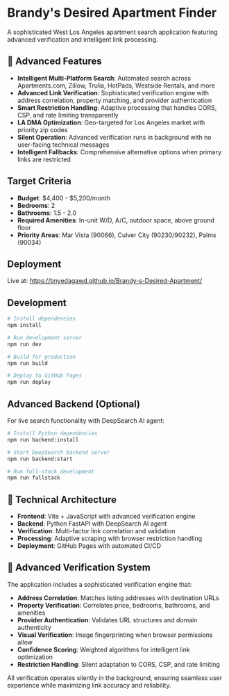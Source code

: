 # Brandy's Desired Apartment Finder

A sophisticated West Los Angeles apartment search application featuring advanced verification and intelligent link processing.

## 🚀 Advanced Features

- **Intelligent Multi-Platform Search**: Automated search across Apartments.com, Zillow, Trulia, HotPads, Westside Rentals, and more
- **Advanced Link Verification**: Sophisticated verification engine with address correlation, property matching, and provider authentication
- **Smart Restriction Handling**: Adaptive processing that handles CORS, CSP, and rate limiting transparently
- **LA DMA Optimization**: Geo-targeted for Los Angeles market with priority zip codes
- **Silent Operation**: Advanced verification runs in background with no user-facing technical messages
- **Intelligent Fallbacks**: Comprehensive alternative options when primary links are restricted

## Target Criteria

- **Budget**: $4,400 - $5,200/month
- **Bedrooms**: 2 
- **Bathrooms**: 1.5 - 2.0
- **Required Amenities**: In-unit W/D, A/C, outdoor space, above ground floor
- **Priority Areas**: Mar Vista (90066), Culver City (90230/90232), Palms (90034)

## Deployment

Live at: https://bnyedagawd.github.io/Brandy-s-Desired-Apartment/

## Development

```bash
# Install dependencies
npm install

# Run development server  
npm run dev

# Build for production
npm run build

# Deploy to GitHub Pages
npm run deploy
```

## Advanced Backend (Optional)

For live search functionality with DeepSearch AI agent:

```bash
# Install Python dependencies
npm run backend:install

# Start DeepSearch backend server
npm run backend:start

# Run full-stack development
npm run fullstack
```

## 🧠 Technical Architecture

- **Frontend**: Vite + JavaScript with advanced verification engine
- **Backend**: Python FastAPI with DeepSearch AI agent
- **Verification**: Multi-factor link correlation and validation
- **Processing**: Adaptive scraping with browser restriction handling
- **Deployment**: GitHub Pages with automated CI/CD

## 🎯 Advanced Verification System

The application includes a sophisticated verification engine that:

- **Address Correlation**: Matches listing addresses with destination URLs
- **Property Verification**: Correlates price, bedrooms, bathrooms, and amenities
- **Provider Authentication**: Validates URL structures and domain authenticity  
- **Visual Verification**: Image fingerprinting when browser permissions allow
- **Confidence Scoring**: Weighted algorithms for intelligent link optimization
- **Restriction Handling**: Silent adaptation to CORS, CSP, and rate limiting

All verification operates silently in the background, ensuring seamless user experience while maximizing link accuracy and reliability.
